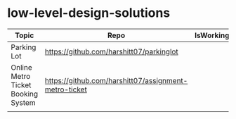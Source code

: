 # low-level-design-solutions
|  Topic | Repo   | IsWorking  |   |   |
|---|---|---|---|---|
|  Parking Lot | https://github.com/harshitt07/parkinglot  |   |   |   |
|  Online Metro Ticket Booking System | https://github.com/harshitt07/assignment-metro-ticket  |   |   |   |
|   |   |   |   |   |
